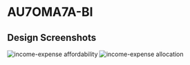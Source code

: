 # AU7OMA7A-BI

## Design Screenshots
![income-expense affordability](https://user-images.githubusercontent.com/58280353/123453484-77664800-d594-11eb-8437-28910422bc41.png)
![income-expense allocation](https://user-images.githubusercontent.com/58280353/123453491-79c8a200-d594-11eb-8d84-daa87a9a29a5.png)

